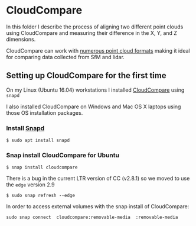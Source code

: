 # CloudCompare

In this folder I describe the process of aligning two different point clouds using CloudCompare and measuring their difference in the X, Y, and Z dimensions.

CloudCompare can work with [numerous point cloud formats](http://www.cloudcompare.org/doc/wiki/index.php?title=FILE_I/O) making it ideal for comparing data collected from SfM and lidar.

## Setting up CloudCompare for the first time

On my Linux (Ubuntu 16.04) workstations I installed [CloudCompare](http://www.cloudcompare.org/) using `snapd`

I also installed CloudCompare on Windows and Mac OS X laptops using those OS installation packages.

### Install [Snapd](https://snapcraft.io/docs/core/install)

```
$ sudo apt install snapd
```

### Snap install CloudCompare for Ubuntu

```
$ snap install cloudcompare
```

There is a bug in the current LTR version of CC (v2.8.1) so we moved to use the `edge` version 2.9

```
$ sudo snap refresh --edge
```

In order to access external volumes with the snap install of CloudCompare:

```
sudo snap connect  cloudcompare:removable-media  :removable-media
```
